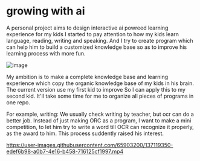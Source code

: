 # growing with ai
A personal project aims to design interactive ai powreed learning experience for my kids
I started to pay attention to how my kids learn language, reading, writing and speaking.
And I try to create program which can help him to build a customized knowledge base so as to improve his learning process with more fun.

![image](https://user-images.githubusercontent.com/65903200/137119666-15305b9a-bff2-4b6b-8abf-7d26fbe5cad6.png)


My ambition is to make a complete knowledge base and learning experience which copy the organic knowledge base of my kids in his brain.
The current version use my first kid to improve
So I can apply this to my second kid.
It'll take some time for me to organize all pieces of programs in one repo.


For example, writing:
We usually check writing by teacher, but ocr can do a better job.
Instead of just making ORC as a program, I want to make a mini competition, to let him try to write a word till OCR can recognize it properly, as the award to him.
This process suddently raised his interest.

https://user-images.githubusercontent.com/65903200/137119350-edef6b98-a0b7-4e16-b458-716125cf1997.mp4

